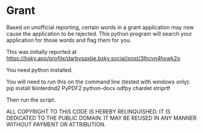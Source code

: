 # Grant
Based on unofficial reporting, certain words in a grant application may now cause the application to be rejected. This python program will search your application for those words and flag them for you.

This was initially reported at https://bsky.app/profile/darbysaxbe.bsky.social/post/3lhcvn4hxwk2o

You need python installed.

You will need to run this on the command line (tested with windows only): pip install tkinterdnd2 PyPDF2 python-docx odfpy chardet striprtf

Then run the script.

ALL COPYRIGHT TO THIS CODE IS HEREBY RELINQUISHED. IT IS DEDICATED TO THE PUBLIC DOMAIN. IT MAY BE REUSED IN ANY MANNER WITHOUT PAYMENT OR ATTRIBUTION.
